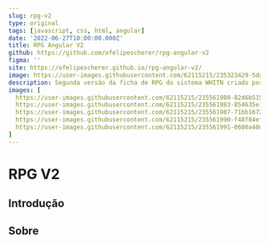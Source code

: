 ```yaml
---
slug: rpg-v2
type: original
tags: [javascript, css, html, angular]
date: '2022-06-27T10:00:00.000Z'
title: RPG Angular V2
github: https://github.com/ofelipescherer/rpg-angular-v2
figma: ''
site: https://ofelipescherer.github.io/rpg-angular-v2/
image: https://user-images.githubusercontent.com/62115215/235323429-5da2b732-0d44-46b5-8716-db7654e8b9c4.png
description: Segunda versão da ficha de RPG do sistema WHITN criado por Felipe Scherer.
images: [
  https://user-images.githubusercontent.com/62115215/235561980-82d6b515-bbce-4c30-92e3-d20e96260186.gif,
  https://user-images.githubusercontent.com/62115215/235561983-854635e1-9d4c-4e67-818d-ce47708f0950.png,
  https://user-images.githubusercontent.com/62115215/235561987-71bb1672-b703-4023-b5f1-c20e7e64c43e.png,
  https://user-images.githubusercontent.com/62115215/235561990-f48f84ef-d8f9-49c7-9fb9-ade82d7da575.png,
  https://user-images.githubusercontent.com/62115215/235561991-0600a40d-b6aa-4df8-8bbd-70681e93715c.png,
]
---
```


# RPG V2

## Introdução


## Sobre
